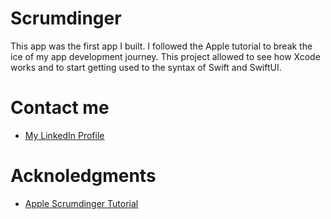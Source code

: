 # Scrumdinger 
This app was the first app I built. I followed the Apple tutorial to break the ice of my app development journey. This project allowed to see how Xcode works and to start getting used to the syntax of Swift and SwiftUI.
# Contact me
- [My LinkedIn Profile](https://www.linkedin.com/in/grace-couch-b67786334/) 
# Acknoledgments
- [Apple Scrumdinger Tutorial](https://developer.apple.com/tutorials/app-dev-training/getting-started-with-scrumdinger)
